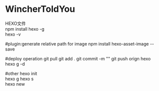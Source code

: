# WincherToldYou

HEXO文件  
npm install hexo -g  
hexo -v  

#plugin:generate relative path for image
npm install hexo-asset-image --save

#deploy operation
git pull
git add .
git commit -m ""
git push orign hexo
hexo g -d

#other
hexo init  
hexo g
hexo s  
hexo new
